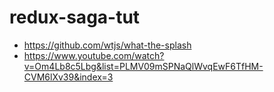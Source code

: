 # redux-saga-tut

-   https://github.com/wtjs/what-the-splash
-   https://www.youtube.com/watch?v=Om4Lb8c5Lbg&list=PLMV09mSPNaQlWvqEwF6TfHM-CVM6lXv39&index=3

